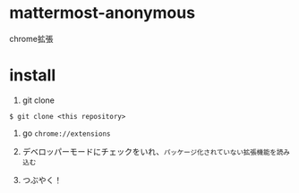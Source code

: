 # mattermost-anonymous
chrome拡張

# install

1. git clone

  ```
  $ git clone <this repository>
  ```

1. go `chrome://extensions`

1. デベロッパーモードにチェックをいれ、`パッケージ化されていない拡張機能を読み込む`

1. つぶやく！
